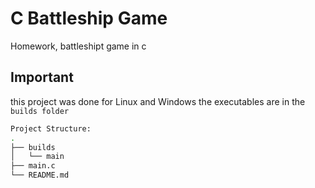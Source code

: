 # C Battleship Game
Homework, battleshipt game in c

## Important
this project was done for Linux and Windows the executables are in the ```builds folder```
```bash
Project Structure:
.
├── builds
│   └── main
├── main.c
└── README.md
